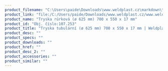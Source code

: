 ```yaml
---
product_filename: "C:\Users\paide\Downloads\www.weldplast.cz\markdown\tryska-tubularni-o-625-mm-700-x-550-x-17-mm.md"
product_link: "file:/C:/Users/paide/Downloads/www.weldplast.cz/www.weldplast.cz/sk/tryska-tubularni-o-625-mm-700-x-550-x-17-mm"
product_name: "Tryska rúrková (ø 625 mm) 700 x 550 x 17 mm"
product_id: "Obj. číslo:107.253"
product_title: "Tryska tubulární (ø 625 mm) 700 x 550 x 17 mm | Weldplast"
product_desc: ""
product_specs: ""
product_downloads: ""
product_href: ""
product_desc_2: ""
product_accessories: ""
product_similar: ""
---
```

